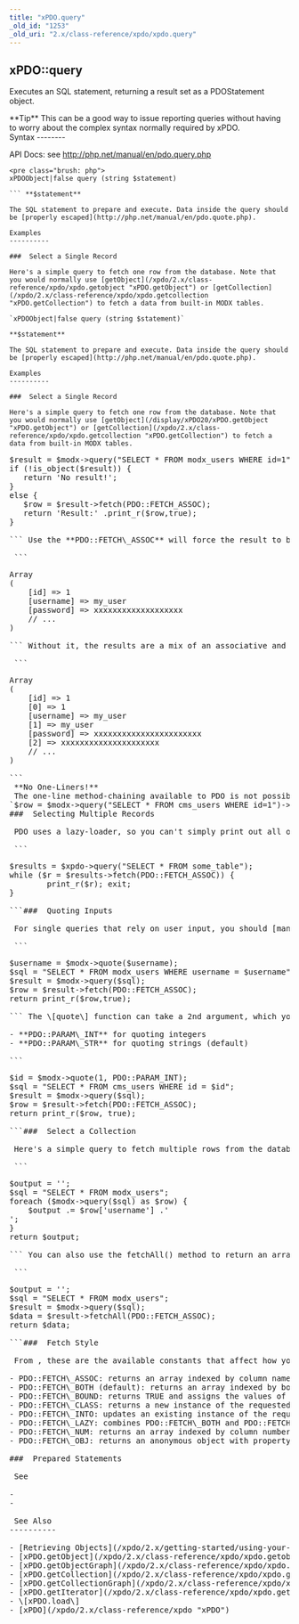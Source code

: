 ```yaml
---
title: "xPDO.query"
_old_id: "1253"
_old_uri: "2.x/class-reference/xpdo/xpdo.query"
---
```


 xPDO::query 
-------------

 Executes an SQL statement, returning a result set as a PDOStatement object.

<div class="tip"> **Tip**   
 This can be a good way to issue reporting queries without having to worry about the complex syntax normally required by xPDO. </div> Syntax 
--------

 API Docs: see <http://php.net/manual/en/pdo.query.php>

 ```
<pre class="brush: php">
xPDOObject|false query (string $statement)

``` **$statement**

 The SQL statement to prepare and execute. Data inside the query should be [properly escaped](http://php.net/manual/en/pdo.quote.php).

 Examples 
----------

###  Select a Single Record 

 Here's a simple query to fetch one row from the database. Note that you would normally use [getObject](/xpdo/2.x/class-reference/xpdo/xpdo.getobject "xPDO.getObject") or [getCollection](/xpdo/2.x/class-reference/xpdo/xpdo.getcollection "xPDO.getCollection") to fetch a data from built-in MODX tables.

`xPDOObject|false query (string $statement)`

 **$statement**

 The SQL statement to prepare and execute. Data inside the query should be [properly escaped](http://php.net/manual/en/pdo.quote.php).

 Examples 
----------

###  Select a Single Record 

 Here's a simple query to fetch one row from the database. Note that you would normally use [getObject](/display/xPDO20/xPDO.getObject "xPDO.getObject") or [getCollection](/xpdo/2.x/class-reference/xpdo/xpdo.getcollection "xPDO.getCollection") to fetch a data from built-in MODX tables.

 ```
<pre class="brush: php">
$result = $modx->query("SELECT * FROM modx_users WHERE id=1");
if (!is_object($result)) {
   return 'No result!';
}
else {
   $row = $result->fetch(PDO::FETCH_ASSOC);
   return 'Result:' .print_r($row,true);
}

``` Use the **PDO::FETCH\_ASSOC** will force the result to be an associative array:

 ```
<pre class="brush: php">
Array
(
    [id] => 1
    [username] => my_user
    [password] => xxxxxxxxxxxxxxxxxxx
    // ...
)

``` Without it, the results are a mix of an associative and a regular array:

 ```
<pre class="brush: php">
Array
(
    [id] => 1
    [0] => 1
    [username] => my_user
    [1] => my_user
    [password] => xxxxxxxxxxxxxxxxxxxxxxx
    [2] => xxxxxxxxxxxxxxxxxxxxx
    // ...  
)

```<div class="warning"> **No One-Liners!**   
 The one-line method-chaining available to PDO is not possible with xPDO. The following **will not work**:   
`$row = $modx->query("SELECT * FROM cms_users WHERE id=1")->fetch();` </div>###  Selecting Multiple Records 

 PDO uses a lazy-loader, so you can't simply print out all of the results at once. Instead, you iterate over each result in the set using a loop, e.g.

 ```
<pre class="brush: php">
$results = $xpdo->query("SELECT * FROM some_table");
while ($r = $results->fetch(PDO::FETCH_ASSOC)) {
        print_r($r); exit;
}

```###  Quoting Inputs 

 For single queries that rely on user input, you should [manually quote](http://php.net/manual/en/pdo.quote.php) the input strings.

 ```
<pre class="brush: php">
$username = $modx->quote($username);
$sql = "SELECT * FROM modx_users WHERE username = $username";
$result = $modx->query($sql);
$row = $result->fetch(PDO::FETCH_ASSOC);
return print_r($row,true);

``` The <span class="error">\[quote\]</span> function can take a 2nd argument, which you can use to quote integers specifically

- **PDO::PARAM\_INT** for quoting integers
- **PDO::PARAM\_STR** for quoting strings (default)
 
```
<pre class="brush: php">
$id = $modx->quote(1, PDO::PARAM_INT);
$sql = "SELECT * FROM cms_users WHERE id = $id";
$result = $modx->query($sql);
$row = $result->fetch(PDO::FETCH_ASSOC);
return print_r($row, true);

```###  Select a Collection 

 Here's a simple query to fetch multiple rows from the database. Note that you would normally use [getObject](/xpdo/2.x/class-reference/xpdo/xpdo.getcollection "xPDO.getCollection") to retrive data from MODX tables.

 ```
<pre class="brush: php">
$output = '';
$sql = "SELECT * FROM modx_users";
foreach ($modx->query($sql) as $row) {
    $output .= $row['username'] .'<br/>';
}
return $output;

``` You can also use the fetchAll() method to return an array of arrays (i.e. a recordset):

 ```
<pre class="brush: php">
$output = '';
$sql = "SELECT * FROM modx_users";
$result = $modx->query($sql);
$data = $result->fetchAll(PDO::FETCH_ASSOC);
return $data;

```###  Fetch Style 

 From <http://php.net/manual/en/pdostatement.fetch.php>, these are the available constants that affect how your results are returned:

- PDO::FETCH\_ASSOC: returns an array indexed by column name as returned in your result set
- PDO::FETCH\_BOTH (default): returns an array indexed by both column name and 0-indexed column number as returned in your result set
- PDO::FETCH\_BOUND: returns TRUE and assigns the values of the columns in your result set to the PHP variables to which they were bound with the PDOStatement::bindColumn() method
- PDO::FETCH\_CLASS: returns a new instance of the requested class, mapping the columns of the result set to named properties in the class. If fetch\_style includes PDO::FETCH\_CLASSTYPE (e.g. PDO::FETCH\_CLASS | PDO::FETCH\_CLASSTYPE) then the name of the class is determined from a value of the first column.
- PDO::FETCH\_INTO: updates an existing instance of the requested class, mapping the columns of the result set to named properties in the class
- PDO::FETCH\_LAZY: combines PDO::FETCH\_BOTH and PDO::FETCH\_OBJ, creating the object variable names as they are accessed
- PDO::FETCH\_NUM: returns an array indexed by column number as returned in your result set, starting at column 0
- PDO::FETCH\_OBJ: returns an anonymous object with property names that correspond to the column names returned in your result set

###  Prepared Statements 

 See

- <http://php.net/manual/en/pdo.prepare.php>
- <http://php.net/manual/en/pdostatement.execute.php>

 See Also 
----------

- [Retrieving Objects](/xpdo/2.x/getting-started/using-your-xpdo-model/retrieving-objects "Retrieving Objects")
- [xPDO.getObject](/xpdo/2.x/class-reference/xpdo/xpdo.getobject "xPDO.getObject")
- [xPDO.getObjectGraph](/xpdo/2.x/class-reference/xpdo/xpdo.getobjectgraph "xPDO.getObjectGraph")
- [xPDO.getCollection](/xpdo/2.x/class-reference/xpdo/xpdo.getcollection "xPDO.getCollection")
- [xPDO.getCollectionGraph](/xpdo/2.x/class-reference/xpdo/xpdo.getcollectiongraph "xPDO.getCollectionGraph")
- [xPDO.getIterator](/xpdo/2.x/class-reference/xpdo/xpdo.getiterator "xPDO.getIterator")
- <span class="error">\[xPDO.load\]</span>
- [xPDO](/xpdo/2.x/class-reference/xpdo "xPDO")